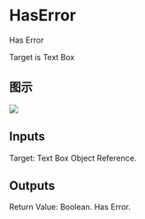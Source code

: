 # HasError

Has Error

Target is Text Box

## 图示

![]($-20221218-21350624.png)

## Inputs

Target: Text Box Object Reference.  

## Outputs

Return Value: Boolean. Has Error.


